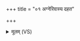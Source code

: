+++
title = "०१ अग्नेरिवास्य दहत"

+++
<details><summary>मूलम् (VS)</summary>

अ॒ग्नेरि॒वास्य॒ दह॑त एति शु॒ष्मिण॑ उ॒तेव॑ म॒त्तो वि॒लप॒न्नपा॑यति। अ॒न्यम॒स्मदि॑च्छतु॒ कं चि॑दव्र॒तस्तपु॑र्वधाय॒ नमो॑ अस्तु त॒क्मने॑ ॥
</details>